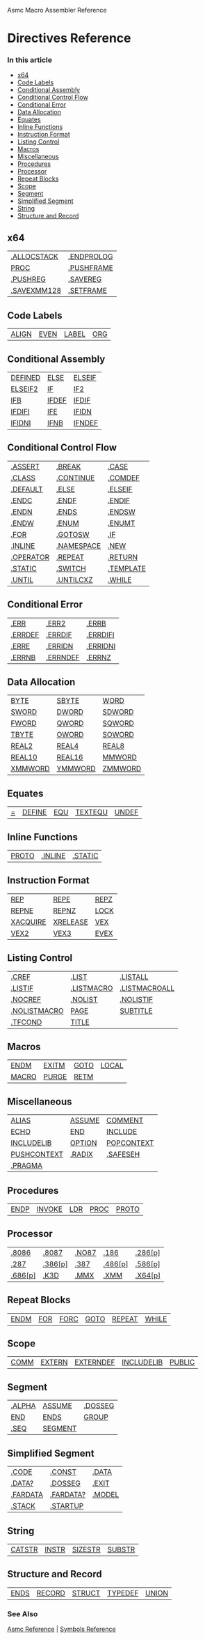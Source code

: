 Asmc Macro Assembler Reference

# Directives Reference

### In this article

- [x64](x64.md)
- [Code Labels](code-labels.md)
- [Conditional Assembly](conditional-assembly.md)
- [Conditional Control Flow](conditional-control-flow.md)
- [Conditional Error](conditional-error.md)
- [Data Allocation](data-allocation.md)
- [Equates](equates.md)
- [Inline Functions](inline-functions.md)
- [Instruction Format](instruction-format.md)
- [Listing Control](listing-control.md)
- [Macros](macros.md)
- [Miscellaneous](miscellaneous.md)
- [Procedures](procedures.md)
- [Processor](processor.md)
- [Repeat Blocks](repeat-blocks.md)
- [Scope](scope.md)
- [Segment](segments.md)
- [Simplified Segment](simplified-segment.md)
- [String](string.md)
- [Structure and Record](structure-and-record.md)

## x64

<table>
<tr><td><a href="dot-allocstack.md">.ALLOCSTACK</a></td><td><a href="dot-endprolog.md">.ENDPROLOG</a></td></tr>
<tr><td><a href="proc.md">PROC</a></td><td><a href="dot-pushframe.md">.PUSHFRAME</a></td></tr>
<tr><td><a href="dot-pushreg.md">.PUSHREG</a></td><td><a href="dot-savereg.md">.SAVEREG</a></td></tr>
<tr><td><a href="dot-savexmm128.md">.SAVEXMM128</a></td><td><a href="dot-setframe.md">.SETFRAME</a></td></tr>
</table>

## Code Labels

<table>
<tr><td><a href="align.md">ALIGN</a></td><td><a href="even.md">EVEN</a></td><td><a href="label.md">LABEL</a></td><td><a href="org.md">ORG</a></td></tr>
</table>

## Conditional Assembly

<table>
<tr><td><a href="defined.md">DEFINED</a></td><td><a href="else.md">ELSE</a></td><td><a href="elseif.md">ELSEIF</a></td></tr>
<tr><td><a href="elseif2.md">ELSEIF2</a></td><td><a href="if.md">IF</a></td><td><a href="if2.md">IF2</a></td></tr>
<tr><td><a href="ifb.md">IFB</a></td><td><a href="ifdef.md">IFDEF</a></td><td><a href="ifdif.md">IFDIF</a></td></tr>
<tr><td><a href="ifdif.md">IFDIFI</a></td><td><a href="ife.md">IFE</a></td><td><a href="ifidn.md">IFIDN</a></td></tr>
<tr><td><a href="ifidn.md">IFIDNI</a></td><td><a href="ifnb.md">IFNB</a></td><td><a href="ifndef.md">IFNDEF</a></td></tr>
</table>

## Conditional Control Flow

<table>
<tr><td><a href="dot-assert.md">.ASSERT</a></td><td><a href="dot-break.md">.BREAK</a></td><td><a href="dot-case.md">.CASE</a></td></tr>
<tr><td><a href="dot-class.md">.CLASS</a></td><td><a href="dot-continue.md">.CONTINUE</a></td><td><a href="dot-comdef.md">.COMDEF</a></td></tr>
<tr><td><a href="dot-default.md">.DEFAULT</a></td><td><a href="dot-else.md">.ELSE</a></td><td><a href="dot-if.md">.ELSEIF</a></td></tr>
<tr><td><a href="dot-endc.md">.ENDC</a></td><td><a href="dot-endf.md">.ENDF</a></td><td><a href="dot-endif.md">.ENDIF</a></td></tr>
<tr><td><a href="dot-endn.md">.ENDN</a></td><td><a href="dot-ends.md">.ENDS</a></td><td><a href="dot-endsw.md">.ENDSW</a></td></tr>
<tr><td><a href="dot-endw.md">.ENDW</a></td><td><a href="dot-enum.md">.ENUM</a></td><td><a href="dot-enumt.md">.ENUMT</a></td></tr>
<tr><td><a href="dot-for.md">.FOR</a></td><td><a href="dot-gotosw.md">.GOTOSW</a></td><td><a href="dot-if.md">.IF</a></td></tr>
<tr><td><a href="dot-inline.md">.INLINE</a></td><td><a href="dot-namespace.md">.NAMESPACE</a></td><td><a href="dot-new.md">.NEW</a></td></tr>
<tr><td><a href="dot-operator.md">.OPERATOR</a></td><td><a href="dot-repeat.md">.REPEAT</a></td><td><a href="dot-return.md">.RETURN</a></td></tr>
<tr><td><a href="dot-static.md">.STATIC</a></td><td><a href="dot-switch.md">.SWITCH</a></td><td><a href="dot-template.md">.TEMPLATE</a></td></tr>
<tr><td><a href="dot-until.md">.UNTIL</a></td><td><a href="dot-untilcxz.md">.UNTILCXZ</a></td><td><a href="dot-while.md">.WHILE</a></td></tr>
</table>

## Conditional Error

<table>
<tr><td><a href="dot-err.md">.ERR</a></td><td><a href="dot-err2.md">.ERR2</a></td><td><a href="dot-errb.md">.ERRB</a></td></tr>
<tr><td><a href="dot-errdef.md">.ERRDEF</a></td><td><a href="dot-errdif.md">.ERRDIF</a></td><td><a href="dot-errdif.md">.ERRDIFI</a></td></tr>
<tr><td><a href="dot-erre.md">.ERRE</a></td><td><a href="dot-erridn.md">.ERRIDN</a></td><td><a href="dot-erridn.md">.ERRIDNI</a></td></tr>
<tr><td><a href="dot-errnb.md">.ERRNB</a></td><td><a href="dot-errndef.md">.ERRNDEF</a></td><td><a href="dot-errnz.md">.ERRNZ</a></td></tr>
</table>

## Data Allocation

<table>
<tr><td><a href="byte.md">BYTE</a></td><td><a href="sbyte.md">SBYTE</a></td><td><a href="word.md">WORD</a></td></tr>
<tr><td><a href="sword.md">SWORD</a></td><td><a href="dword.md">DWORD</a></td><td><a href="sdword.md">SDWORD</a></td></tr>
<tr><td><a href="fword.md">FWORD</a></td><td><a href="qword.md">QWORD</a></td><td><a href="sqword.md">SQWORD</a></td></tr>
<tr><td><a href="tbyte.md">TBYTE</a></td><td><a href="oword.md">OWORD</a></td><td><a href="soword.md">SOWORD</a></td></tr>
<tr><td><a href="real2.md">REAL2</a></td><td><a href="real4.md">REAL4</a></td><td><a href="real8.md">REAL8</a></td></tr>
<tr><td><a href="real10.md">REAL10</a></td><td><a href="real16.md">REAL16</a></td><td><a href="mmword.md">MMWORD</a></td></tr>
<tr><td><a href="xmmword.md">XMMWORD</a></td><td><a href="ymmword.md">YMMWORD</a></td><td><a href="zmmword.md">ZMMWORD</a></td></tr>
</table>

## Equates

<table>
<tr><td><a href="equal.md">=</a></td><td><a href="define.md">DEFINE</a></td><td><a href="equ.md">EQU</a></td><td><a href="textequ.md">TEXTEQU</a></td><td><a href="undef.md">UNDEF</a></td>
</table>

## Inline Functions

<table>
<tr><td><a href="proto.md">PROTO</a></td><td><a href="dot-inline.md">.INLINE</a></td><td><a href="dot-static.md">.STATIC</a></td></tr>
</table>

## Instruction Format

<table>
<tr><td><a href="instruction-format.md">REP</a></td><td><a href="instruction-format.md">REPE</a></td><td><a href="instruction-format.md">REPZ</a></td></tr>
<tr><td><a href="instruction-format.md">REPNE</a></td><td><a href="instruction-format.md">REPNZ</a></td><td><a href="instruction-format.md">LOCK</a></td></tr>
<tr><td><a href="instruction-format.md">XACQUIRE</a></td><td><a href="instruction-format.md">XRELEASE</a></td><td><a href="instruction-format.md">VEX</a></td></tr>
<tr><td><a href="instruction-format.md">VEX2</a></td><td><a href="instruction-format.md">VEX3</a></td><td><a href="instruction-format.md">EVEX</a></td></tr>
</table>

## Listing Control

<table>
<tr><td><a href="dot-cref.md">.CREF</a></td><td><a href="dot-list.md">.LIST</a></td><td><a href="dot-listall.md">.LISTALL</a></td></tr>
<tr><td><a href="dot-listif.md">.LISTIF</a></td><td><a href="dot-listmacro.md">.LISTMACRO</a></td><td><a href="dot-listmacroall.md">.LISTMACROALL</a></td></tr>
<tr><td><a href="dot-nocref.md">.NOCREF</a></td><td><a href="dot-nolist.md">.NOLIST</a></td><td><a href="dot-nolistif.md">.NOLISTIF</a></td></tr>
<tr><td><a href="dot-nolistmacro.md">.NOLISTMACRO</a></td><td><a href="page.md">PAGE</a></td><td><a href="subtitle.md">SUBTITLE</a></td></tr>
<tr><td><a href="dot-tfcond.md">.TFCOND</a></td><td><a href="title.md">TITLE</a></td></tr>
</table>

## Macros

<table>
<tr><td><a href="endm.md">ENDM</a></td><td><a href="exitm.md">EXITM</a></td><td><a href="goto.md">GOTO</a></td><td><a href="local.md">LOCAL</a></td></tr>
<tr><td><a href="macro.md">MACRO</a></td><td><a href="purge.md">PURGE</a></td><td><a href="retm.md">RETM</a></td></tr>
</table>

## Miscellaneous

<table>
<tr><td><a href="alias.md">ALIAS</a></td><td><a href="assume.md">ASSUME</a></td><td><a href="comment.md">COMMENT</a></td></tr>
<tr><td><a href="echo.md">ECHO</a></td><td><a href="end.md">END</a></td><td><a href="include.md">INCLUDE</a></td></tr>
<tr><td><a href="includelib.md">INCLUDELIB</a></td><td><a href="option.md">OPTION</a></td><td><a href="popcontext.md">POPCONTEXT</a></td></tr>
<tr><td><a href="pushcontext.md">PUSHCONTEXT</a></td><td><a href="dot-radix.md">.RADIX</a></td><td><a href="dot-safeseh.md">.SAFESEH</a></td></tr>
<tr><td><a href="dot-pragma.md">.PRAGMA</a></td></tr>
</table>

## Procedures

<table>
<tr><td><a href="endp.md">ENDP</a></td><td><a href="invoke.md">INVOKE</a></td><td><a href="ldr.md">LDR</a></td><td><a href="proc.md">PROC</a></td><td><a href="proto.md">PROTO</a></td></tr>
</table>

## Processor

<table>
<tr><td><a href="processor.md">.8086</a></td><td><a href="processor.md">.8087</a></td><td><a href="processor.md">.NO87</a></td><td><a href="processor.md">.186</a></td><td><a href="processor.md">.286[p]</a></td></tr>
<tr><td><a href="processor.md">.287</a></td><td><a href="processor.md">.386[p]</a></td><td><a href="processor.md">.387</a></td><td><a href="processor.md">.486[p]</a></td><td><a href="processor.md">.586[p]</a></td></tr>
<tr><td><a href="processor.md">.686[p]</a></td><td><a href="processor.md">.K3D</a></td><td><a href="processor.md">.MMX</a></td><td><a href="processor.md">.XMM</a></td><td><a href="processor.md">.X64[p]</a></td></tr>
</table>

## Repeat Blocks

<table>
<tr><td><a href="endm.md">ENDM</a></td><td><a href="for.md">FOR</a></td><td><a href="forc.md">FORC</a></td><td><a href="goto.md">GOTO</a></td><td><a href="repeat.md">REPEAT</a></td><td><a href="while.md">WHILE</a></td></tr>
</table>

## Scope

<table>
<tr><td><a href="comm.md">COMM</a></td><td><a href="extern.md">EXTERN</a></td><td><a href="externdef.md">EXTERNDEF</a></td><td><a href="includelib.md">INCLUDELIB</a></td><td><a href="public.md">PUBLIC</a></td></tr>
</table>

## Segment

<table>
<tr><td><a href="dot-alpha.md">.ALPHA</a></td><td><a href="assume.md">ASSUME</a></td><td><a href="dot-dosseg.md">.DOSSEG</a></td></tr>
<tr><td><a href="end.md">END</a></td><td><a href="ends.md">ENDS</a></td><td><a href="group.md">GROUP</a></td></tr>
<tr><td><a href="dot-seq.md">.SEQ</a></td><td><a href="segment.md">SEGMENT</a></td></tr>
</table>

## Simplified Segment

<table>
<tr><td><a href="dot-code.md">.CODE</a></td><td><a href="dot-const.md">.CONST</a></td><td><a href="dot-data.md">.DATA</a></td></tr>
<tr><td><a href="dot-dataq.md">.DATA?</a></td><td><a href="dot-dosseg.md">.DOSSEG</a></td><td><a href="dot-exit.md">.EXIT</a></td></tr>
<tr><td><a href="dot-fardata.md">.FARDATA</a></td><td><a href="dot-fardataq.md">.FARDATA?</a></td><td><a href="dot-model.md">.MODEL</a></td></tr>
<tr><td><a href="dot-stack.md">.STACK</a></td><td><a href="dot-startup.md">.STARTUP</a></td></tr>
</table>

## String

<table>
<tr><td><a href="catstr.md">CATSTR</a></td><td><a href="instr.md">INSTR</a></td><td><a href="sizestr.md">SIZESTR</a></td><td><a href="substr.md">SUBSTR</a></td></tr>
</table>

## Structure and Record

<table>
<tr><td><a href="ends.md">ENDS</a></td><td><a href="record.md">RECORD</a></td><td><a href="struct.md">STRUCT</a></td><td><a href="typedef.md">TYPEDEF</a></td><td><a href="union.md">UNION</a></td></tr>
</table>

### See Also

[Asmc Reference](../readme.md) | [Symbols Reference](../symbol/readme.md)
